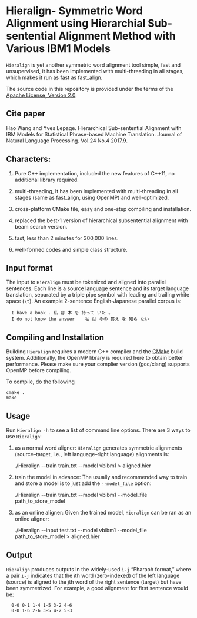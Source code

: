 Hieralign- Symmetric Word Alignment using Hierarchial Sub-sentential Alignment Method with Various IBM1 Models
==========

`Hieralign` is yet another symmetric word alignment tool simple, fast and unsupervised, 
it has been implemented with multi-threading in all stages, which makes it run as fast as fast_align. 

The source code in this repository is provided under the terms of the [Apache License, Version 2.0](http://www.apache.org/licenses/LICENSE-2.0.html).

## Cite paper
   Hao Wang and Yves Lepage. Hierarchical Sub-sentential Alignment with IBM Models for Statistical Phrase-based Machine Translation. 
   Jounral of Natural Language Processing. Vol.24 No.4 2017.9.

## Characters:
1. Pure C++ implementation, 
   included the new features of C++11,  no additional library required.

2. multi-threading,
    It has been implemented with multi-threading in all stages (same as  fast_align, using OpenMP) and well-optimized.

3. cross-platform CMake file, easy and one-step compiling and installation.

4. replaced the best-1 version of hierarchical subsentential alignment with beam search version.

5. fast, less than 2 minutes for 300,000 lines.

6. well-formed codes and simple class structure.

## Input format

The input to `Hieralign` must be tokenized and aligned into parallel sentences. Each line is a source language sentence and its target language translation, separated by a triple pipe symbol with leading and trailing white space (`\t`). An example 2-sentence English-Japanese parallel corpus is:

 
      I have a book . 私 は 本 を 持って いた 。
      I do not know the answer    私 は その 答え を 知ら ない

## Compiling and Installation

Building `Hieralign` requires a modern C++ compiler and the [CMake]() build system. Additionally, the OpenMP library is required here to obtain better performance.
Please make sure your complier version (gcc/clang) supports OpenMP before compiling. 

To compile, do the following 

    cmake . 
    make
    
## Usage
Run `Hieralign -h` to see a list of command line options.
There are 3 ways to use `Hieralign`: 

1. as a normal word aligner:
`Hieralign` generates symmetric alignments (source–target, i.e., left language–right language) alignments is:
 
    ./Hieralign --train train.txt --model vbibm1 > aligned.hier

2. train the model in advance:
The usually and recommended way to train and store a model is to just add the `--model_file` option:

    ./Hieralign --train train.txt --model vbibm1 --model_file path_to_store_model

3. as an online aligner:
Given the trained model, `Hieralign` can be ran as an online aligner:

   ./Hieralign --input test.txt --model vbibm1 --model_file path_to_store_model > aligned.hier

## Output

`Hieralign` produces outputs in the widely-used `i-j` “Pharaoh format,” where a pair `i-j` indicates that the <i>i</i>th word (zero-indexed) of the left language (source) is aligned to the <i>j</i>th word of the right sentence (target) but have been symmetrized. For example, a good alignment for first sentence would be:

      0-0 0-1 1-4 1-5 3-2 4-6
      0-0 1-6 2-6 3-5 4-2 5-3
